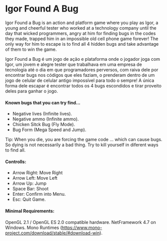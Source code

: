 # Igor Found A Bug
Igor Found a Bug is an action and platform game where you play as Igor​, a young and cheerful tester who worked at a technology company until the day that wicked programmers, angry at him for finding bugs in the codes they made, trapped him in an impossible old cell phone game forever! The only way for him to escape is to find all 4 hidden bugs and take advantage of them to win the game.

Igor Found a Bug é um jogo de ação e plataforma onde o jogador joga com Igor, um jovem e alegre tester que trabalhava em uma empresa de tecnologia até o dia em que programadores perversos, com raiva dele por encontrar bugs nos códigos que eles faziam, o prenderam dentro de um jogo de celular de celular antigo impossível para todo o sempre! A única forma dele escapar é encontrar todos os 4 bugs escondidos e tirar proveito deles para ganhar o jogo.

#### Known bugs that you can try find...

* Negative lives (Infinite lives).
* Negative ammo (Infinite ammo).
* Chicken Sitck Bug (Fly Mode).
* Bug Form (Mega Speed and Jump).

Tip: When you die, you are forcing the game code ... which can cause bugs. So dying is not necessarily a bad thing. Try to kill yourself in diferent ways to find all.

#### Controlls:

* Arrow Right: Move Right
* Arrow Left: Move Left
* Arrow Up: Jump
* Space Bar: Shoot
* Enter: Confirm into Menu.
* Esc: Quit Game.

#### Minimal Requirements:

OpenGL 2.1 / OpenGL ES 2.0 compatible hardware. 
NetFramework 4.7 on Windows.
Mono Runtimes (https://www.mono-project.com/download/stable/#download-win).
